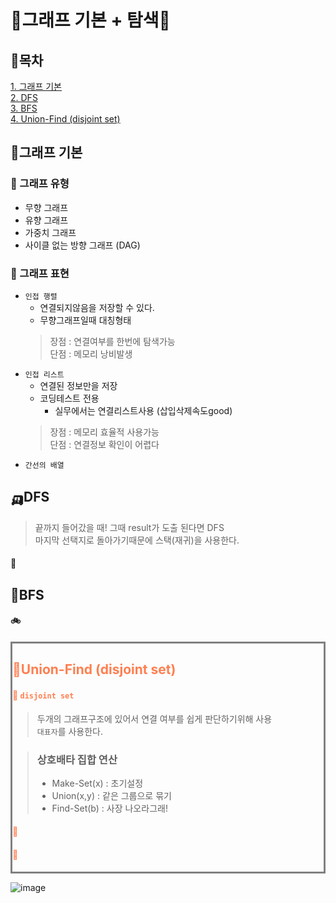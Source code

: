 # 🚧그래프 기본 + 탐색🚧

## 🛴목차

[1. 그래프 기본](#그래프-기본)  
[2. DFS](#DFS)  
[3. BFS](#BFS)  
[4. Union-Find (disjoint set)](#union-find-disjoint-set)  

## 🦽그래프 기본
### 🦼 그래프 유형
+ 무향 그래프
+ 유향 그래프
+ 가중치 그래프
+ 사이클 없는 방향 그래프 (DAG)
### 🦼 그래프 표현
+ `인접 행렬`
  + 연결되지않음을 저장할 수 있다.
  + 무향그래프일때 대칭형태
  > 장점 : 연결여부를 한번에 탐색가능  
  > 단점 : 메모리 낭비발생
+ `인접 리스트`
  + 연결된 정보만을 저장
  + 코딩테스트 전용
    + 실무에서는 연결리스트사용 (삽입삭제속도good)
  > 장점 : 메모리 효율적 사용가능  
  > 단점 : 연결정보 확인이 어렵다
+ `간선의 배열`

## 🛺DFS
> 끝까지 들어갔을 때! 그때 result가 도출 된다면 DFS  
> 마지막 선택지로 돌아가기때문에 스택(재귀)을 사용한다.
#### 🚜
## 🛵BFS
#### 🚲

<div style="border:solid grey ; color:coral; ">

## 🚁Union-Find (disjoint set)
#### 🛫 `disjoint set` 
> 두개의 그래프구조에 있어서 연결 여부를 쉽게 판단하기위해 사용  
> `대표자`를 사용한다.

> ### 상호배타 집합 연산  
> + Make-Set(x) : 초기설정  
> + Union(x,y) : 같은 그룹으로 묶기  
> + Find-Set(b) : 사장 나오라그래!  
#### 🛫
#### 🛫
</div>

![image](https://noticon-static.tammolo.com/dgggcrkxq/image/upload/v1664728291/noticon/lwsssszilfkkkzdl4u1h.gif)